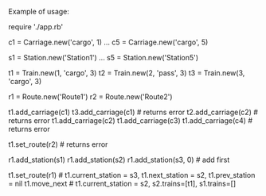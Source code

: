 Example of usage: 

require './app.rb'

c1 = Carriage.new('cargo', 1)
...
c5 = Carriage.new('cargo', 5)

s1 = Station.new('Station1')
...
s5 = Station.new('Station5')

t1 = Train.new(1, 'cargo', 3)
t2 = Train.new(2, 'pass', 3)
t3 = Train.new(3, 'cargo', 3)

r1 = Route.new('Route1')
r2 = Route.new('Route2')


t1.add_carriage(c1)
t3.add_carriage(c1) # returns error
t2.add_carriage(c2) # returns error
t1.add_carriage(c2)
t1.add_carriage(c3)
t1.add_carriage(c4) # returns error

t1.set_route(r2) # returns error

r1.add_station(s1)
r1.add_station(s2)
r1.add_station(s3, 0) # add first

t1.set_route(r1) # t1.current_station = s3, t1.next_station = s2, t1.prev_station = nil
t1.move_next # t1.current_station = s2, s2.trains=[t1], s1.trains=[]